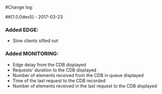 #Change log:

##[1.0.0dev5] - 2017-03-23
### Added EDGE:
- Slow clients sifted out
### Added MONITORING:
- Edge delay from the CDB displayed
- Requests' duration to the CDB displayed
- Number of elements received from the CDB in queue displayed
- Time of the last request to the CDB recorded
- Number of elements received in the last request to the CDB displayed
